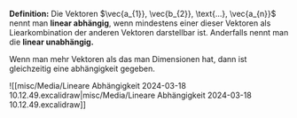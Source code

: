 **Definition:** Die Vektoren $\vec{a_{1}}, \vec{b_{2}}, \text{...}, \vec{a_{n}}$ nennt man **linear abhängig**, wenn mindestens einer dieser Vektoren als Liearkombination der anderen Vektoren darstellbar ist. 
Anderfalls nennt man die **linear unabhängig.** 

Wenn man mehr Vektoren als das man Dimensionen hat, dann ist gleichzeitig eine abhängigkeit gegeben. 

![[misc/Media/Lineare Abhängigkeit 2024-03-18 10.12.49.excalidraw|misc/Media/Lineare Abhängigkeit 2024-03-18 10.12.49.excalidraw]]

